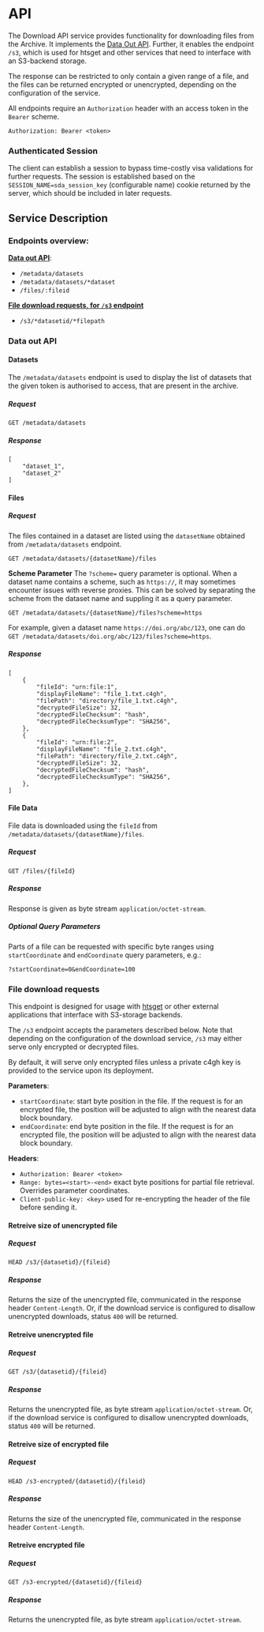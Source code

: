 # API

The Download API service provides functionality for downloading files from the Archive.
It implements the [Data Out API](https://neic-sda.readthedocs.io/en/latest/dataout/#rest-api-endpoints). Further, it enables the endpoint `/s3`, which is used for htsget and other services that need to interface with an S3-backend storage.

The response can be restricted to only contain a given range of a file, and the files can be returned encrypted or unencrypted, depending on the configuration of the service.

All endpoints require an `Authorization` header with an access token in the `Bearer` scheme.
```
Authorization: Bearer <token>
```
### Authenticated Session
The client can establish a session to bypass time-costly visa validations for further requests. The session is established based on the `SESSION_NAME=sda_session_key` (configurable name) cookie returned by the server, which should be included in later requests.

## Service Description

### Endpoints overview:

**[Data out API](#data-out-api)**:

- `/metadata/datasets`
- `/metadata/datasets/*dataset`
- `/files/:fileid`

**[File download requests, for `/s3` endpoint](#file-download-requests)**

- `/s3/*datasetid/*filepath`

### Data out API
#### Datasets
The `/metadata/datasets` endpoint is used to display the list of datasets that the given token is authorised to access, that are present in the archive.
##### Request
```
GET /metadata/datasets
```
##### Response
```
[
    "dataset_1",
    "dataset_2"
]
```
#### Files
##### Request
The files contained in a dataset are listed using the `datasetName` obtained from `/metadata/datasets` endpoint.
```
GET /metadata/datasets/{datasetName}/files
```
**Scheme Parameter**
The `?scheme=` query parameter is optional. When a dataset name contains a scheme, such as `https://`, it may sometimes encounter issues with reverse proxies.
This can be solved by separating the scheme from the dataset name and suppling it as a query parameter.
```
GET /metadata/datasets/{datasetName}/files?scheme=https
```
For example, given a dataset name `https://doi.org/abc/123`, one can do `GET /metadata/datasets/doi.org/abc/123/files?scheme=https`.
 
##### Response
```
[
    {
        "fileId": "urn:file:1",
        "displayFileName": "file_1.txt.c4gh",
        "filePath": "directory/file_1.txt.c4gh",
        "decryptedFileSize": 32,
        "decryptedFileChecksum": "hash",
        "decryptedFileChecksumType": "SHA256",
    },
    {
        "fileId": "urn:file:2",
        "displayFileName": "file_2.txt.c4gh",
        "filePath": "directory/file_2.txt.c4gh",       
        "decryptedFileSize": 32,
        "decryptedFileChecksum": "hash",
        "decryptedFileChecksumType": "SHA256",
    },
]
```
#### File Data
File data is downloaded using the `fileId` from `/metadata/datasets/{datasetName}/files`.
##### Request
```
GET /files/{fileId}
```
##### Response
Response is given as byte stream `application/octet-stream`.
##### Optional Query Parameters
Parts of a file can be requested with specific byte ranges using `startCoordinate` and `endCoordinate` query parameters, e.g.:
```
?startCoordinate=0&endCoordinate=100
```

### File download requests
This endpoint is designed for usage with [htsget](https://samtools.github.io/hts-specs/htsget.html) or other external applications that interface with S3-storage backends.

The `/s3` endpoint accepts the parameters described below. Note that depending on the configuration of the download service, `/s3` may either serve only encrypted or decrypted files.

By default, it will serve only encrypted files unless a private c4gh key is provided to the service upon its deployment.

**Parameters**:

- `startCoordinate`: start byte position in the file. If the request is for an encrypted file, the position will be adjusted to align with the nearest data block boundary.
- `endCoordinate`: end byte position in the file. If the request is for an encrypted file, the position will be adjusted to align with the nearest data block boundary.

**Headers**:

- `Authorization: Bearer <token>` 
- `Range: bytes=<start>-<end>`  exact byte positions for partial file retrieval. Overrides parameter coordinates.
- `Client-public-key: <key>` used for re-encrypting the header of the file before sending it.


#### Retreive size of unencrypted file
##### Request
```
HEAD /s3/{datasetid}/{fileid}
```
##### Response
Returns the size of the unencrypted file, communicated in the response header `Content-Length`.
Or, if the download service is configured to disallow unencrypted downloads, status `400` will be returned.

#### Retreive unencrypted file
##### Request
```
GET /s3/{datasetid}/{fileid}
```
##### Response
Returns the unencrypted file, as byte stream `application/octet-stream`.
Or, if the download service is configured to disallow unencrypted downloads, status `400` will be returned.


#### Retreive size of encrypted file
##### Request
```
HEAD /s3-encrypted/{datasetid}/{fileid}
```
##### Response
Returns the size of the unencrypted file, communicated in the response header `Content-Length`.

#### Retreive encrypted file
##### Request
```
GET /s3-encrypted/{datasetid}/{fileid}
```
##### Response
Returns the unencrypted file, as byte stream `application/octet-stream`.